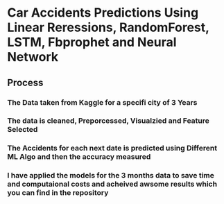 # Car Accidents Predictions Using Linear Reressions, RandomForest, LSTM, Fbprophet and Neural Network

## Process
### The Data taken from Kaggle for a specifi city of 3 Years
### The data is cleaned, Preporcessed, Visualzied and Feature Selected 
### The Accidents for each next date is predicted using Different ML Algo and then the accuracy measured
### I have applied the models for the 3 months data to save time and computaional costs and acheived awsome results which you can find in the repository
